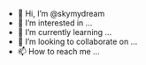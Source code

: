 - 👋 Hi, I’m @skymydream
- 👀 I’m interested in ...
- 🌱 I’m currently learning ...
- 💞️ I’m looking to collaborate on ...
- 📫 How to reach me ...

<!---
skymydream/skymydream is a ✨ special ✨ repository because its `README.md` (this file) appears on your GitHub profile.
You can click the Preview link to take a look at your changes.
--->
